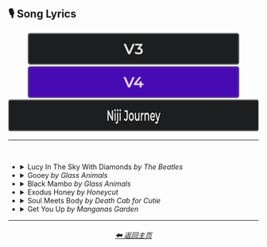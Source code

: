 <h2>🎙 Song Lyrics</h2>

<div align="center">

[<img src="/Images/Repo_Parts/Buttons/Version_Buttons/button_version_V3_inactive_half.webp?raw=true" alt="MidJourney V3" height="64" />](/Pages/MJ_V3/Style_Pages/Just_The_Style/Song_Lyrics.md)
[<img src="/Images/Repo_Parts/Buttons/Version_Buttons/button_version_V4_active_half.webp?raw=true" alt="MidJourney V4" height="64" />](/Pages/MJ_V4/Style_Pages/Just_The_Style/Song_Lyrics.md)
<br>
[<img src="/Images/Repo_Parts/Buttons/Version_Buttons/button_version_niji_inactive_full.webp?raw=true" alt="Niji Journey" height="64" />](/Pages/Niji_Journey/Style_Pages/Song_Lyrics.md)


</div>

<hr>
<br>


- <details><summary>Lucy In The Sky With Diamonds <i color=gray>by The Beatles</i></summary><p><div align="center">

    | Lucy In The Sky With Diamonds | <img src="/Images/MJ_V4/V4_Alpha_3.5/Song_Lyrics/Lucy_In_The_Sky_With_Diamonds/Lucy_In_The_Sky_With_Diamonds.webp?raw=true" width="128" /> |
    | :-: | :-: |
    | <i color=gray>by The Beatles</i> | <img src="/Images/MJ_V4/V4_Alpha_3.5/Song_Lyrics/Lucy_In_The_Sky_With_Diamonds/The_Beatles.webp?raw=true" width="128" /> |

    <table>
        <tr>
            <td><a href="https://www.musixmatch.com/lyrics/The-Beatles/Lucy-in-the-Sky-With-Diamonds">Lyrics on MusixMatch</a></td>
            <td><a href="https://open.spotify.com/track/25yQPHgC35WNnnOUqFhgVR?si=b852a85df2b14988">Open on Spotify</a></td>
        </tr>
    </table>

    <br>

    | | |
    | :-: | :-: |
    | A boat on a river with tangerine trees and marmalade skies | <img src="/Images/MJ_V4/V4_Alpha_3.5/Song_Lyrics/Lucy_In_The_Sky_With_Diamonds/A_boat_on_a_river_with_tangerine_trees_and_marmalad.webp?raw=true" width="256" /> |
    | Cellophane flowers of yellow and green towering over your head | <img src="/Images/MJ_V4/V4_Alpha_3.5/Song_Lyrics/Lucy_In_The_Sky_With_Diamonds/Cellophane_flowers_of_yellow_and_green_towering_ove.webp?raw=true" width="256" /> |
    | Look for the girl with the sun in her eyes and she's gone | <img src="/Images/MJ_V4/V4_Alpha_3.5/Song_Lyrics/Lucy_In_The_Sky_With_Diamonds/Look_for_the_girl_with_the_sun_in_her_eyes_and_shes.webp?raw=true" width="256" /> |
    | A bridge by a fountain where rocking horse people eat marshmallow pies | <img src="/Images/MJ_V4/V4_Alpha_3.5/Song_Lyrics/Lucy_In_The_Sky_With_Diamonds/A_bridge_by_a_fountain_where_rocking_horse_people_e.webp?raw=true" width="256" /> |
    | Everyone smiles as you drift past the flowers that grow so incredibly high | <img src="/Images/MJ_V4/V4_Alpha_3.5/Song_Lyrics/Lucy_In_The_Sky_With_Diamonds/Everyone_smiles_as_you_drift_past_the_flowers_that_.webp?raw=true" width="256" /> |
    | Newspaper taxis appear on the shore waiting to take you away | <img src="/Images/MJ_V4/V4_Alpha_3.5/Song_Lyrics/Lucy_In_The_Sky_With_Diamonds/Newspaper_taxis_appear_on_the_shore_waiting_to_take.webp?raw=true" width="256" /> |
    | Climb in the back with your head in the clouds and you're gone | <img src="/Images/MJ_V4/V4_Alpha_3.5/Song_Lyrics/Lucy_In_The_Sky_With_Diamonds/Climb_in_the_back_with_your_head_in_the_clouds_and_.webp?raw=true" width="256" /> |
    | A train in a station with plasticine porters with looking glass ties | <img src="/Images/MJ_V4/V4_Alpha_3.5/Song_Lyrics/Lucy_In_The_Sky_With_Diamonds/A_train_in_a_station_with_plasticine_porters_with_l.webp?raw=true" width="256" /> |
    | Suddenly someone is there at the turnstile, the girl with the kaleidoscope eyes | <img src="/Images/MJ_V4/V4_Alpha_3.5/Song_Lyrics/Lucy_In_The_Sky_With_Diamonds/Suddenly_someone_is_there_at_the_turnstile_the_girl.webp?raw=true" width="256" /> |

  </div></p></details>


- <details><summary>Gooey <i color=gray>by Glass Animals</i></summary><p><div align="center">

    | Gooey | <img src="/Images/MJ_V4/V4_Alpha_3.5/Song_Lyrics/Gooey/Gooey.webp?raw=true" width="128" /> |
    | :-: | :-: |
    | <i color=gray>by Glass Animals</i> | <img src="/Images/MJ_V4/V4_Alpha_3.5/Song_Lyrics/Gooey/Glass_Animals.webp?raw=true" width="128" /> |

    <table>
        <tr>
            <td><a href="https://www.musixmatch.com/lyrics/Glass-Animals/Gooey">Lyrics on MusixMatch</a></td>
            <td><a href="https://open.spotify.com/track/1gk3FhAV07q9Jg77UxnVjX?si=68046fa671c64fee">Open on Spotify</a></td>
        </tr>
    </table>

    <br>

    | | |
    | :-: | :-: |
    | The jungle slang spinning 'round my head and I stare | <img src="/Images/MJ_V4/V4_Alpha_3.5/Song_Lyrics/Gooey/The_jungle_slang_spinning_round_my_head_and_I_stare.webp?raw=true" width="256" /> |
    | A woozy youth dopes up on her silky smooth perfume | <img src="/Images/MJ_V4/V4_Alpha_3.5/Song_Lyrics/Gooey/A_woozy_youth_dopes_up_on_her_silky_smooth_perfume.webp?raw=true" width="256" /> |
    | Wanna sip the smooth air, kick it in the sand | <img src="/Images/MJ_V4/V4_Alpha_3.5/Song_Lyrics/Gooey/Wanna_sip_the_smooth_air_kick_it_in_the_sand.webp?raw=true" width="256" /> |
    | I'd say I told you so but you just gonna cry you just wanna know those peanut butter vibes | <img src="/Images/MJ_V4/V4_Alpha_3.5/Song_Lyrics/Gooey/Id_say_I_told_you_so_but_you_just_gonna_cry_you_jus.webp?raw=true" width="256" /> |
    | Mind my wicked words and tipsy topsy slurs | <img src="/Images/MJ_V4/V4_Alpha_3.5/Song_Lyrics/Gooey/Mind_my_wicked_words_and_tipsy_topsy_slurs.webp?raw=true" width="256" /> |
    | I take your gloom, I curl it up and puff it into plumes | <img src="/Images/MJ_V4/V4_Alpha_3.5/Song_Lyrics/Gooey/I_take_your_gloom_I_curl_it_up_and_puff_it_into_plu.webp?raw=true" width="256" /> |
    | Hold my hand and float back to the summertime | <img src="/Images/MJ_V4/V4_Alpha_3.5/Song_Lyrics/Gooey/Hold_my_hand_and_float_back_to_the_summertime.webp?raw=true" width="256" /> |
    | Tangled in the willows now our tongues are tied | <img src="/Images/MJ_V4/V4_Alpha_3.5/Song_Lyrics/Gooey/Tangled_in_the_willows_now_our_tongues_are_tied.webp?raw=true" width="256" /> |
    | Tripping around the tree stumps in your summer smile | <img src="/Images/MJ_V4/V4_Alpha_3.5/Song_Lyrics/Gooey/Tripping_around_the_tree_stumps_in_your_summer_smil.webp?raw=true" width="256" /> |
    
  </div></p></details>


- <details><summary>Black Mambo <i color=gray>by Glass Animals</i></summary><p><div align="center">

    | Black Mambo | <img src="/Images/MJ_V4/V4_Alpha_3.5/Song_Lyrics/Black_Mambo/Black_Mambo.webp?raw=true" width="128" /> |
    | :-: | :-: |
    | <i color=gray>by Glass Animals</i> | <img src="/Images/MJ_V4/V4_Alpha_3.5/Song_Lyrics/Black_Mambo/Glass_Animals.webp?raw=true" width="128" /> |

    <table>
        <tr>
            <td><a href="https://www.musixmatch.com/lyrics/Glass-Animals/Black-Mambo">Lyrics on MusixMatch</a></td>
            <td><a href="https://open.spotify.com/track/63OC8cNa4ZnFB3bbvbWCOc?si=652fb05dd8f64eac">Open on Spotify</a></td>
        </tr>
    </table>

    <br>

    | | |
    | :-: | :-: |
    | What'll it be now Mr. Mole? Whisper sloth in curls of smoke. | <img src="/Images/MJ_V4/V4_Alpha_3.5/Song_Lyrics/Black_Mambo/Whatll_it_be_now_Mr._Mole_Whisper_sloth_in_curls_of.webp?raw=true" width="256" /> |
    | Take a back seat, or play pharaoh? Dance with me and shake your bones | <img src="/Images/MJ_V4/V4_Alpha_3.5/Song_Lyrics/Black_Mambo/Take_a_back_seat_or_play_pharaoh_Dance_with_me_and_.webp?raw=true" width="256" /> |
    | Slow down, it's a science, He's been waiting to bring you down | <img src="/Images/MJ_V4/V4_Alpha_3.5/Song_Lyrics/Black_Mambo/Slow_down_its_a_science_Hes_been_waiting_to_bring_y.webp?raw=true" width="256" /> |
    | Snake eyed with a sly smile, He can hold you and shake you dry | <img src="/Images/MJ_V4/V4_Alpha_3.5/Song_Lyrics/Black_Mambo/Snake_eyed_with_a_sly_smile_He_can_hold_you_and_sha.webp?raw=true" width="256" /> |
    | Leopards laze each on plush pillows | <img src="/Images/MJ_V4/V4_Alpha_3.5/Song_Lyrics/Black_Mambo/Leopards_laze_each_on_plush_pillows.webp?raw=true" width="256" /> |
    | Slender capes of red and chrome | <img src="/Images/MJ_V4/V4_Alpha_3.5/Song_Lyrics/Black_Mambo/Slender_capes_of_red_and_chrome.webp?raw=true" width="256" /> |
    | Paperback dreams in their deep doze twitch their toes to black mambo | <img src="/Images/MJ_V4/V4_Alpha_3.5/Song_Lyrics/Black_Mambo/Paperback_dreams_in_their_deep_doze_twitch_their_to.webp?raw=true" width="256" /> |
    | Wanna play cheat now? says the sloth, A domino flush to his nose, Tickle that cheek and take your throne, Pump your veins with gushing gold | <img src="/Images/MJ_V4/V4_Alpha_3.5/Song_Lyrics/Black_Mambo/Wanna_play_cheat_now_says_the_sloth_A_domino_flush_.webp?raw=true" width="256" /> |

  </div></p></details>


- <details><summary>Exodus Honey <i color=gray>by Honeycut</i></summary><p><div align="center">

    | Exodus Honey | <img src="/Images/MJ_V4/V4_Alpha_3.5/Song_Lyrics/Exodus_Honey/Exodus_Honey.webp?raw=true" width="128" /> |
    | :-: | :-: |
    | <i color=gray>by Honeycut</i> | <img src="/Images/MJ_V4/V4_Alpha_3.5/Song_Lyrics/Exodus_Honey/Honeycut.webp?raw=true" width="128" /> |

    <table>
        <tr>
            <td><a href="https://www.musixmatch.com/lyrics/Honeycut/Exodus-Honey">Lyrics on MusixMatch</a></td>
            <td><a href="https://open.spotify.com/track/1Yw08t019DZDXkYzol5Zh3?si=1b1663f5cf1b45a0">Open on Spotify</a></td>
        </tr>
    </table>

    <br>

    | | |
    | :-: | :-: |
    | How does the brain connect to the body, How does it wake from a dream? | <img src="/Images/MJ_V4/V4_Alpha_3.5/Song_Lyrics/Exodus_Honey/How_does_the_brain_connect_to_the_body_How_does_it_.webp?raw=true" width="256" /> |
    | I'm not here with you, I see your lips are moving too and they can talk and talk | <img src="/Images/MJ_V4/V4_Alpha_3.5/Song_Lyrics/Exodus_Honey/Im_not_here_with_you_I_see_your_lips_are_moving_too.webp?raw=true" width="256" /> |
    | I think we might be having a blast | <img src="/Images/MJ_V4/V4_Alpha_3.5/Song_Lyrics/Exodus_Honey/I_think_we_might_be_having_a_blast.webp?raw=true" width="256" /> |
    | Presently I'm gone somewhere on a long celestial sleepwalk | <img src="/Images/MJ_V4/V4_Alpha_3.5/Song_Lyrics/Exodus_Honey/Presently_Im_gone_somewhere_on_a_long_celestial_sle.webp?raw=true" width="256" /> |
    | How do you make a life out of nothing and make nothing out of your life | <img src="/Images/MJ_V4/V4_Alpha_3.5/Song_Lyrics/Exodus_Honey/How_do_you_make_a_life_out_of_nothing_and_make_noth.webp?raw=true" width="256" /> |
    | Blink, I don't want to wink, I just want to take siestas all day | <img src="/Images/MJ_V4/V4_Alpha_3.5/Song_Lyrics/Exodus_Honey/Blink_I_dont_want_to_wink_I_just_want_to_take_siest.webp?raw=true" width="256" /> |
    | I say stop the war, I'm glad I still wanna have my car so I can drink and drive, I can't believe I'm still alive | <img src="/Images/MJ_V4/V4_Alpha_3.5/Song_Lyrics/Exodus_Honey/I_say_stop_the_war_Im_glad_I_still_wanna_have_my_ca.webp?raw=true" width="256" /> |

  </div></p></details>


- <details><summary>Soul Meets Body <i color=gray>by Death Cab for Cutie</i></summary><p><div align="center">

    | Soul Meets Body | <img src="/Images/MJ_V4/V4_Alpha_3.5/Song_Lyrics/Soul_Meets_Body/Soul_Meets_Body.webp?raw=true" width="128" /> |
    | :-: | :-: |
    | <i color=gray>by Death Cab for Cutie</i> | <img src="/Images/MJ_V4/V4_Alpha_3.5/Song_Lyrics/Soul_Meets_Body/Death_Cab_for_Cutie.webp?raw=true" width="128" /> |

    <table>
        <tr>
            <td><a href="https://www.musixmatch.com/lyrics/Death-Cab-for-Cutie/Soul-Meets-Body-Rolling-Stone-Original">Lyrics on MusixMatch</a></td>
            <td><a href="https://open.spotify.com/track/5yc59J3MR3tVDPTOgwgRI5?si=35c56f5dbd2944ed">Open on Spotify</a></td>
        </tr>
    </table>

    <br>

    | | |
    | :-: | :-: |
    | I want to live where soul meets body and let the sun wrap its arms around me and bathe my skin in water cool and cleansing and feel, feel what its like to be new | <img src="/Images/MJ_V4/V4_Alpha_3.5/Song_Lyrics/Soul_Meets_Body/I_want_to_live_where_soul_meets_body_and_let_the_su.webp?raw=true" width="256" /> |
    | Cause in my head there's a greyhound station where I send my thoughts to far off destinations so they may have a chance of finding a place where they're far more suited than here | <img src="/Images/MJ_V4/V4_Alpha_3.5/Song_Lyrics/Soul_Meets_Body/Cause_in_my_head_theres_a_greyhound_station_where_I.webp?raw=true" width="256" /> |
    | And I cannot guess what we'll discover when we turn the dirt with our palms cupped like shovels | <img src="/Images/MJ_V4/V4_Alpha_3.5/Song_Lyrics/Soul_Meets_Body/And_I_cannot_guess_what_well_discover_when_we_turn_.webp?raw=true" width="256" /> |
    | But I know our filthy hands can wash one another's and not one speck will remain | <img src="/Images/MJ_V4/V4_Alpha_3.5/Song_Lyrics/Soul_Meets_Body/But_I_know_our_filthy_hands_can_wash_one_anothers_a.webp?raw=true" width="256" /> |
    | I do believe it's true that there are roads left in both of our shoes | <img src="/Images/MJ_V4/V4_Alpha_3.5/Song_Lyrics/Soul_Meets_Body/I_do_believe_its_true_that_there_are_roads_left_in_.webp?raw=true" width="256" /> |
    | But if the silence takes you then I hope it takes me too | <img src="/Images/MJ_V4/V4_Alpha_3.5/Song_Lyrics/Soul_Meets_Body/But_if_the_silence_takes_you_then_I_hope_it_takes_m.webp?raw=true" width="256" /> |
    | So brown eyes I hold you near cause you're the only song I want to hear | <img src="/Images/MJ_V4/V4_Alpha_3.5/Song_Lyrics/Soul_Meets_Body/So_brown_eyes_I_hold_you_near_cause_youre_the_only_.webp?raw=true" width="256" /> |
    | A melody softly soaring through my atmosphere | <img src="/Images/MJ_V4/V4_Alpha_3.5/Song_Lyrics/Soul_Meets_Body/A_melody_softly_soaring_through_my_atmosphere.webp?raw=true" width="256" /> |

  </div></p></details>


- <details><summary>Get You Up <i color=gray>by Manganas Garden</i></summary><p><div align="center">

    | Get You Up | <img src="/Images/MJ_V4/V4_Alpha_3.5/Song_Lyrics/Get_You_Up/Get_You_Up.webp?raw=true" width="128" /> |
    | :-: | :-: |
    | <i color=gray>by Manganas Garden</i> | <img src="/Images/MJ_V4/V4_Alpha_3.5/Song_Lyrics/Get_You_Up/Manganas_Garden.webp?raw=true" width="128" /> |

    <table>
        <tr>
            <td><a href="https://www.musixmatch.com/lyrics/Manganas-Garden/Get-You-Up">Lyrics on MusixMatch</a></td>
            <td><a href="https://open.spotify.com/track/2d9Jah1KAB4Bql6VI0FeMk?si=ba6f63847a6643e1">Open on Spotify</a></td>
        </tr>
    </table>

    <br>

    | | |
    | :-: | :-: |
    | She ain't comin' back no more, got enough of city life | <img src="/Images/MJ_V4/V4_Alpha_3.5/Song_Lyrics/Get_You_Up/She_aint_comin_back_no_more_got_enough_of_city_life.webp?raw=true" width="256" /> |
    | Oh, a minute to gather my thoughts, baby this is what I want | <img src="/Images/MJ_V4/V4_Alpha_3.5/Song_Lyrics/Get_You_Up/Oh_a_minute_to_gather_my_thoughts_baby_this_is_what.webp?raw=true" width="256" /> |
    | Leaving for a holiday, sever our weight | <img src="/Images/MJ_V4/V4_Alpha_3.5/Song_Lyrics/Get_You_Up/Leaving_for_a_holiday_sever_our_weight.webp?raw=true" width="256" /> |
    | Majestic pull, this my everlasting love | <img src="/Images/MJ_V4/V4_Alpha_3.5/Song_Lyrics/Get_You_Up/Majestic_pull_this_my_everlasting_love.webp?raw=true" width="256" /> |
    | I'll be with you right on time to get you up | <img src="/Images/MJ_V4/V4_Alpha_3.5/Song_Lyrics/Get_You_Up/Ill_be_with_you_right_on_time_to_get_you_up.webp?raw=true" width="256" /> |
    | You'll be my, my sweet surrender | <img src="/Images/MJ_V4/V4_Alpha_3.5/Song_Lyrics/Get_You_Up/Youll_be_my_my_sweet_surrender.webp?raw=true" width="256" /> |
    | Sailing on a strip of sun by the wind we travel light | <img src="/Images/MJ_V4/V4_Alpha_3.5/Song_Lyrics/Get_You_Up/Sailing_on_a_strip_of_sun_by_the_wind_we_travel_lig.webp?raw=true" width="256" /> |
    | I think we've got an endless run, coming up ahead, filling up a cavity | <img src="/Images/MJ_V4/V4_Alpha_3.5/Song_Lyrics/Get_You_Up/I_think_weve_got_an_endless_run_coming_up_ahead_fil.webp?raw=true" width="256" /> |
    | Riding on a? off course, came across a wonderland | <img src="/Images/MJ_V4/V4_Alpha_3.5/Song_Lyrics/Get_You_Up/Riding_on_a_off_course_came_across_a_wonderland.webp?raw=true" width="256" /> |
    | The feelin' we've been looking for emanating back and forth | <img src="/Images/MJ_V4/V4_Alpha_3.5/Song_Lyrics/Get_You_Up/The_feelin_weve_been_looking_for_emanating_back_and.webp?raw=true" width="256" /> |
    | Time fell out of vanity, now I feel free | <img src="/Images/MJ_V4/V4_Alpha_3.5/Song_Lyrics/Get_You_Up/Time_fell_out_of_vanity_now_I_feel_free.webp?raw=true" width="256" /> |

  </div></p></details>

<hr>
<div align="center">
	<h6><a href="/README.md">⬅ 返回主页</a></h6>
</div>